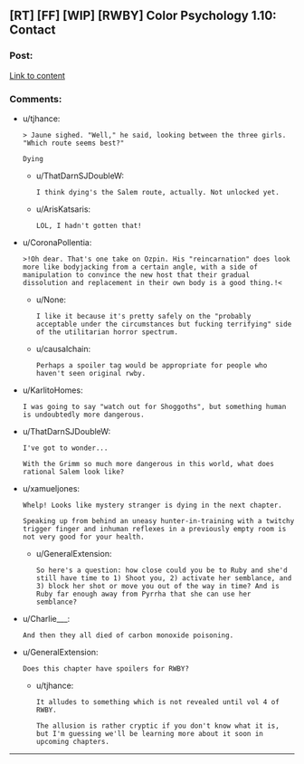 ## [RT] [FF] [WIP] [RWBY] Color Psychology 1.10: Contact

### Post:

[Link to content](https://www.fanfiction.net/s/13046687/10/Color-Psychology)

### Comments:

- u/tjhance:
  ```
  > Jaune sighed. "Well," he said, looking between the three girls. "Which route seems best?"

  Dying
  ```

  - u/ThatDarnSJDoubleW:
    ```
    I think dying's the Salem route, actually. Not unlocked yet.
    ```

  - u/ArisKatsaris:
    ```
    LOL, I hadn't gotten that!
    ```

- u/CoronaPollentia:
  ```
  >!Oh dear. That's one take on Ozpin. His "reincarnation" does look more like bodyjacking from a certain angle, with a side of manipulation to convince the new host that their gradual dissolution and replacement in their own body is a good thing.!<
  ```

  - u/None:
    ```
    I like it because it's pretty safely on the "probably acceptable under the circumstances but fucking terrifying" side of the utilitarian horror spectrum.
    ```

  - u/causalchain:
    ```
    Perhaps a spoiler tag would be appropriate for people who haven't seen original rwby.
    ```

- u/KarlitoHomes:
  ```
  I was going to say "watch out for Shoggoths", but something human is undoubtedly more dangerous.
  ```

- u/ThatDarnSJDoubleW:
  ```
  I've got to wonder...

  With the Grimm so much more dangerous in this world, what does rational Salem look like?
  ```

- u/xamueljones:
  ```
  Whelp! Looks like mystery stranger is dying in the next chapter.

  Speaking up from behind an uneasy hunter-in-training with a twitchy trigger finger and inhuman reflexes in a previously empty room is not very good for your health.
  ```

  - u/GeneralExtension:
    ```
    So here's a question: how close could you be to Ruby and she'd still have time to 1) Shoot you, 2) activate her semblance, and 3) block her shot or move you out of the way in time? And is Ruby far enough away from Pyrrha that she can use her semblance?
    ```

- u/Charlie___:
  ```
  And then they all died of carbon monoxide poisoning.
  ```

- u/GeneralExtension:
  ```
  Does this chapter have spoilers for RWBY?
  ```

  - u/tjhance:
    ```
    It alludes to something which is not revealed until vol 4 of RWBY.

    The allusion is rather cryptic if you don't know what it is, but I'm guessing we'll be learning more about it soon in upcoming chapters.
    ```

---


